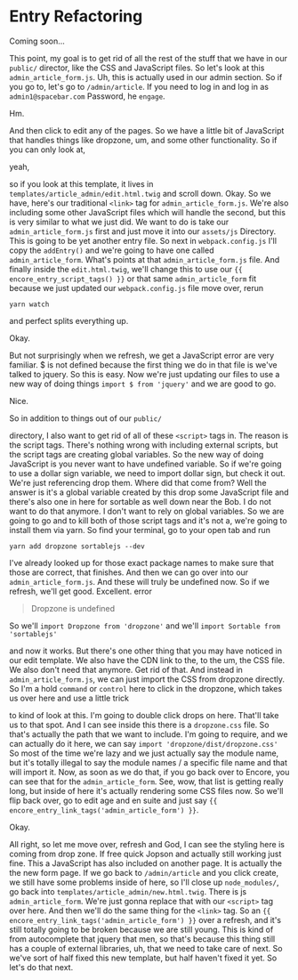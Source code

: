 # Entry Refactoring

Coming soon...

This point, my goal is to get rid of all the rest of the stuff that we have in our
`public/` director, like the CSS and JavaScript files. So let's look at this 
`admin_article_form.js`. Uh, this is actually used in our admin section. So if you go
to, let's go to `/admin/article`. If you need to log in and log in as 
`admin1@spacebar.com` Password, he `engage`.

Hm.

And then click to edit any of the pages. So we have a little bit of JavaScript that
handles things like dropzone, um, and some other functionality. So if you can only
look at,

yeah,

so if you look at this template, it lives in `templates/article_admin/edit.html.twig`
and scroll down. Okay. So we have, here's our traditional `<link>` tag for
`admin_article_form.js`. We're also including some other JavaScript files which
will handle the second, but this is very similar to what we just did. We want to do
is take our `admin_article_form.js` first and just move it into our `assets/js`
Directory. This is going to be yet another entry file. So next in `webpack.config.js`
I'll copy the `addEntry()` and we're going to have one called `admin_article_form`.
What's points at that `admin_article_form.js` file. And finally inside the 
`edit.html.twig`, we'll change this to use our `{{ encore_entry_script_tags() }}` or that
same `admin_article_form` fit because we just updated our `webpack.config.js`
file move over, rerun 

```terminal
yarn watch
```

and perfect splits everything up.

Okay.

But not surprisingly when we refresh, we get a JavaScript error are very familiar.
$ is not defined because the first thing we do in that file is we've talked
to jquery. So this is easy. Now we're just updating our files to use a new way of
doing things `import $ from 'jquery'` and we are good to go.

Nice.

So in addition to things out of our `public/`

directory, I also want to get rid of all of these `<script>` tags in. The reason is the
script tags. There's nothing wrong with including external scripts, but the script
tags are creating global variables. So the new way of doing JavaScript is you never
want to have undefined variable. So if we're going to use a dollar sign variable, we
need to import dollar sign, but check it out. We're just referencing drop them. Where
did that come from? Well the answer is it's a global variable created by this drop
some JavaScript file and there's also one in here for sortable as well down near the
Bob. I do not want to do that anymore. I don't want to rely on global variables. So
we are going to go and to kill both of those script tags and it's not a, we're going
to install them via yarn. So find your terminal, go to your open tab and run 

```terminal
yarn add dropzone sortablejs --dev
```

I've already looked up for those exact
package names to make sure that those are correct, that finishes. And then we can go
over into our `admin_article_form.js`. And these will truly be undefined now. So
if we refresh, we'll get good. Excellent. error 

> Dropzone is undefined

So we'll `import Dropzone from 'dropzone'` and we'll `import Sortable from 'sortablejs'`

and now it works. But there's one other thing that you may have noticed in our edit
template. We also have the CDN link to the, to the um, the CSS file. We also don't
need that anymore. Get rid of that. And instead in `admin_article_form.js`, we can just
import the CSS from dropzone directly. So I'm a hold `command` or `control` here to
click in the dropzone, which takes us over here and use a little trick

to kind of look at this. I'm going to double click drops on here. That'll take us to
that spot. And I can see inside this there is a `dropzone.css` file. So that's
actually the path that we want to include. I'm going to require, and we can actually
do it here, we can say `import 'dropzone/dist/dropzone.css'`
So most of the time we're lazy and we just actually say the module name, but
it's totally illegal to say the module names / a specific file name and that will
import it. Now, as soon as we do that, if you go back over to Encore, you can see
that for the `admin_article_form`. See, wow, that list is getting really long, but
inside of here it's actually rendering some CSS files now. So we'll flip back over,
go to edit age and en suite and just say `{{ encore_entry_link_tags('admin_article_form') }}`.

Okay.

All right, so let me move over, refresh and God, I can see the styling here is coming
from drop zone. If free quick Jopson and actually still working just fine. This a
JavaScript has also included on another page. It is actually the the new form page.
If we go back to `/admin/article` and you click create, we still have some problems
inside of here, so I'll close up `node_modules/`, go back into 
`templates/article_admin/new.html.twig`. There is js `admin_article_form`. We're just gonna
replace that with our `<script>` tag over here. And then we'll do the same thing for the
`<link>` tag. So an `{{ encore_entry_link_tags('admin_article_form') }}` over a refresh, and it's
still totally going to be broken because we are still young. This is kind of from
autocomplete that jquery that men, so that's because this thing still has a couple
of external libraries, uh, that we need to take care of next. So we've sort of half
fixed this new template, but half haven't fixed it yet. So let's do that next.